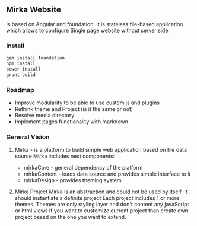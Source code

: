 Mirka Website
------------

Is based on Angular and foundation. It is stateless file-based application which allows
 to configure Single page website without server side.

### Install

```bash
gem install foundation
npm install
bower install
grunt build
```

### Roadmap

* Improve modularity to be able to use custom js and plugins
* Rethink theme and Project (is it the same or not)
* Resolve media directory
* Implement pages functionality with markdown


### General Vision

1. Mirka - is a platform to build simple web application based on file data source
    Mirka includes next components:
    - mirkaCore    - general dependency of the platform
    - mirkaContent - loads data source and provides simple interface to it
    - mirkaDesign  - provides theming system

2. Mirka Project
 Mirka is an abstraction and could not be used by itself. It should instantiate a definite project
 Each project includes 1 or more themes. Themes are only styling layer and don't content any
 javaScript or html views
 If you want to customize current project than create own project based on the one you want to extend.



